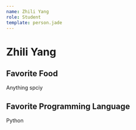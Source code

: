 ```yaml
---
name: Zhili Yang
role: Student
template: person.jade
---
```


Zhili Yang
=======

## Favorite Food

Anything spciy

## Favorite Programming Language

Python


